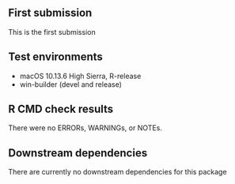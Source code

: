 ## First submission
This is the first submission

## Test environments
* macOS 10.13.6 High Sierra, R-release
* win-builder (devel and release)

## R CMD check results
There were no ERRORs, WARNINGs, or NOTEs.

## Downstream dependencies
There are currently no downstream dependencies for this package
  